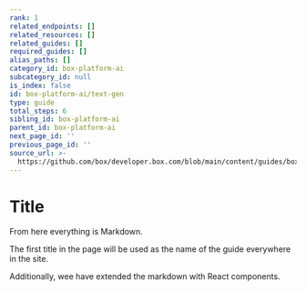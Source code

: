 ```yaml
---
rank: 1
related_endpoints: []
related_resources: []
related_guides: []
required_guides: []
alias_paths: []
category_id: box-platform-ai
subcategory_id: null
is_index: false
id: box-platform-ai/text-gen
type: guide
total_steps: 6
sibling_id: box-platform-ai
parent_id: box-platform-ai
next_page_id: ''
previous_page_id: ''
source_url: >-
  https://github.com/box/developer.box.com/blob/main/content/guides/box-platform-ai/text-gen.md
---
```

# Title

From here everything is Markdown.

The first title in the page will be used as the name of the guide everywhere in
the site.

Additionally, wee have extended the markdown with React components.